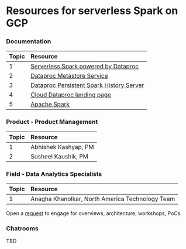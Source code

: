 # Resources for serverless Spark on GCP

### Documentation
| Topic | Resource | 
| -- | :--- |
| 1 | [Serverless Spark powered by Dataproc](https://cloud.google.com/dataproc-serverless/docs)| 
| 2 | [Dataproc Metastore Service](https://cloud.google.com/dataproc-metastore/docs) |
| 3 | [Dataproc Persistent Spark History Server](https://cloud.google.com/dataproc/docs/concepts/jobs/history-server) |
| 4 | [Cloud Dataproc landing page](https://cloud.google.com/dataproc/docs) |
| 5 | [Apache Spark](https://spark.apache.org/docs/latest/) |

### Product - Product Management
| Topic | Resource | 
| -- | :--- |
| 1 | Abhishek Kashyap, PM | 
| 2 | Susheel Kaushik, PM |

### Field - Data Analytics Specialists
| Topic | Resource | 
| -- | :--- |
| 1 | Anagha Khanolkar, North America Technology Team | 

Open a [request](go/new-er) to engage for overviews, architecture, workshops, PoCs

### Chatrooms

TBD

